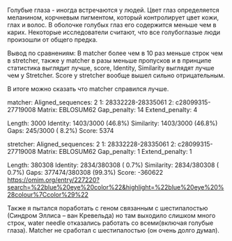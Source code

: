 Голубые глаза - иногда встречаются у людей. Цвет глаз определяется меланином, корчневым пигментом, который контролирует цвет кожи, глах и волос. В оболочке голубых глаз его содержится меньше чем в карих. Некоторые исследователи считают, что все голубоглазые люди произошли от общего предка.


Вывод по сравнениям: В matcher более чем в 10 раз меньше строк чем в stretcher, также у matcher в разы меньше пропусков и в принципе статистика выглядит лучше, score, Identity, Similarity выглядят лучше чем у Stretcher.
Score у stretcher вообще вышел сильно отрицательным.

В итоге можно сказать что matcher справился лучше.


matcher:
Aligned_sequences: 2
1: 28332228-28335061
2: c28099315-27719008
Matrix: EBLOSUM62
Gap_penalty: 14
Extend_penalty: 4

Length: 3000
Identity:    1403/3000 (46.8%)
Similarity:  1403/3000 (46.8%)
Gaps:         245/3000 ( 8.2%)
Score: 5374

stretcher:
Aligned_sequences: 2
1: 28332228-28335061
2: c28099315-27719008
Matrix: EBLOSUM62
Gap_penalty: 1
Extend_penalty: 1

Length: 380308
Identity:    2834/380308 ( 0.7%)
Similarity:  2834/380308 ( 0.7%)
Gaps:       377474/380308 (99.3%)
Score: -360622
https://omim.org/entry/227220?search=%22blue%20eye%20color%22&highlight=%22blue%20eye%20%28colour%7Ccolor%29%22


Также я пытался поработать с геном связанным с шестипалостью (Синдром Эллиса – ван Кревельда) но там выходило слишком много строк, water needle отказались работать со всеми(включая голубые глаза). Matcher не сработал с шестипалостью (он очень долго думал).